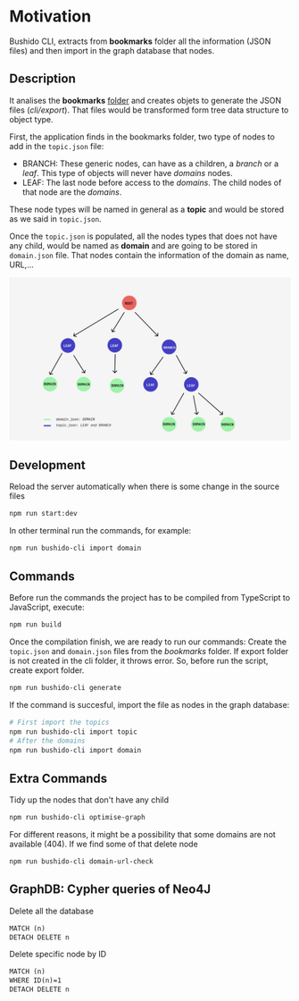 # Motivation

Bushido CLI, extracts from **bookmarks** folder all the information (JSON files) and then import in the graph database that nodes.

## Description

It analises the **bookmarks** [folder](../bookmarks/) and creates objets to generate the JSON files (*cli/export*). That files would be transformed form tree data structure to object type. 

First, the application finds in the bookmarks folder, two type of nodes to add in the `topic.json` file:

- BRANCH: These generic nodes, can have as a children, a *branch* or a *leaf*. This type of objects will never have *domains* nodes.
- LEAF: The last node before access to the *domains*. The child nodes of that node are the *domains*.

These node types will be named in general as a __topic__ and would be stored as we said in `topic.json`.

Once the `topic.json` is populated, all the nodes types that does not have any child, would be named as __domain__ and are going to be stored in `domain.json` file. That nodes contain the information of the domain as name, URL,...

![Bookmark Tree](../docs/assets/bookmarks_tree.png)

## Development

Reload the server automatically when there is some change in the source files

```bash
npm run start:dev
```

In other terminal run the commands, for example:

```bash
npm run bushido-cli import domain
```

## Commands

Before run the commands the project has to be compiled from TypeScript to JavaScript, execute:

```bash
npm run build
```

Once the compilation finish, we are ready to run our commands:
Create the `topic.json` and `domain.json` files from the *bookmarks* folder.
If export folder is not created in the cli folder, it throws error. So, before run the script, create export folder.

```bash
npm run bushido-cli generate
```

If the command is succesful, import the file as nodes in the graph database:

```bash
# First import the topics
npm run bushido-cli import topic
# After the domains
npm run bushido-cli import domain
```

## Extra Commands

Tidy up the nodes that don't have any child

```bash
npm run bushido-cli optimise-graph
```

For different reasons, it might be a possibility that some domains are not available (404). If we find some of that delete node

```bash
npm run bushido-cli domain-url-check
```

## GraphDB: Cypher queries of Neo4J

Delete all the database

```cypher
MATCH (n)
DETACH DELETE n
```

Delete specific node by ID

```cypher
MATCH (n)
WHERE ID(n)=1
DETACH DELETE n
```
